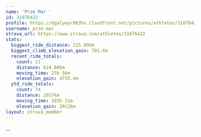 ```yaml
---
name: 'Prze Mar '
id: 31876422
profile: https://dgalywyr863hv.cloudfront.net/pictures/athletes/31876422/22548952/2/large.jpg
username: prze-mar
strava_url: https://www.strava.com/athletes/31876422
stats:
  biggest_ride_distance: 115.89km
  biggest_climb_elevation_gain: 701.6m
  recent_ride_totals:
    count: 11
    distance: 624.68km
    moving_time: 25h 56m
    elevation_gain: 4755.4m
  ytd_ride_totals:
    count: 74
    distance: 2657km
    moving_time: 103h 11m
    elevation_gain: 20126m
layout: strava_member
--- 
```

...
